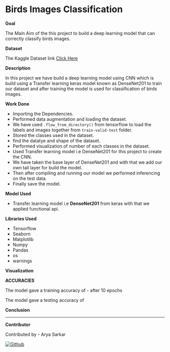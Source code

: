 # Birds Images Classification

**Goal**

The Main Aim of the this project to build a deep learning model that can correctly classify birds images.

**Dataset**

The Kaggle Dataset link [Click Here](https://www.kaggle.com/gpiosenka/100-bird-species)

**Description**

In this project we have build a deep learning model using CNN which is build using a Transfer learning keras model known as DenseNet201 to train our dataset and after training the model is used for classification of birds images.

**Work Done**

- Importing the Dependencies.
- Performed data augmentation and loading the dataset.
- We have used `.flow_from_directory()` from tensorflow to load the labels and images together from `train-valid-test` folder.
- Stored the classes used in the dataset.
- find the datatye and shape of the dataset.
- Performed visualization of number of each classes in the dataset. 
- Used Transfer learning model i.e DenseNet201 for this project to create the CNN.
- We have taken the base layer of DenseNet201 and with that we add our own tail layer for build the model.
- Then after compiling and running our model we performed inferencing on the test data.
- Finally save the model.

**Model Used**

- Transfer learning model i.e **DenseNet201** from keras with that we applied functional api.

**Libraries Used**

- Tensorflow
- Seaborn
- Matplotlib
- Numpy
- Pandas
- os
- warnings

**Visualization**

[]()

**ACCURACIES**

The model gave a training accuracy of - after 10 epochs

The model gave a testing accuracy of

**Conclusion**

***********************************************************
**Contributor**

Contributed by - Arya Sarkar

[![Github](https://img.shields.io/badge/GitHub-100000?style=for-the-badge&logo=github&logoColor=white)](https://github.com/aryacodez)



